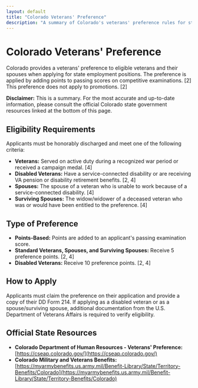 ```yaml
---
layout: default
title: "Colorado Veterans' Preference"
description: "A summary of Colorado's veterans' preference rules for state employment."
---
```


# Colorado Veterans' Preference

Colorado provides a veterans' preference to eligible veterans and their spouses when applying for state employment positions. The preference is applied by adding points to passing scores on competitive examinations. [2] This preference does not apply to promotions. [2]

**Disclaimer:** This is a summary. For the most accurate and up-to-date information, please consult the official Colorado state government resources linked at the bottom of this page.

## Eligibility Requirements

Applicants must be honorably discharged and meet one of the following criteria:
*   **Veterans:** Served on active duty during a recognized war period or received a campaign medal. [4]
*   **Disabled Veterans:** Have a service-connected disability or are receiving VA pension or disability retirement benefits. [2, 4]
*   **Spouses:** The spouse of a veteran who is unable to work because of a service-connected disability. [4]
*   **Surviving Spouses:** The widow/widower of a deceased veteran who was or would have been entitled to the preference. [4]

## Type of Preference

*   **Points-Based:** Points are added to an applicant's passing examination score.
*   **Standard Veterans, Spouses, and Surviving Spouses:** Receive 5 preference points. [2, 4]
*   **Disabled Veterans:** Receive 10 preference points. [2, 4]

## How to Apply

Applicants must claim the preference on their application and provide a copy of their DD Form 214. If applying as a disabled veteran or as a spouse/surviving spouse, additional documentation from the U.S. Department of Veterans Affairs is required to verify eligibility.

## Official State Resources

*   **Colorado Department of Human Resources - Veterans' Preference:** [https://cseap.colorado.gov/](https://cseap.colorado.gov/)
*   **Colorado Military and Veterans Benefits:** [https://myarmybenefits.us.army.mil/Benefit-Library/State/Territory-Benefits/Colorado](https://myarmybenefits.us.army.mil/Benefit-Library/State/Territory-Benefits/Colorado)
